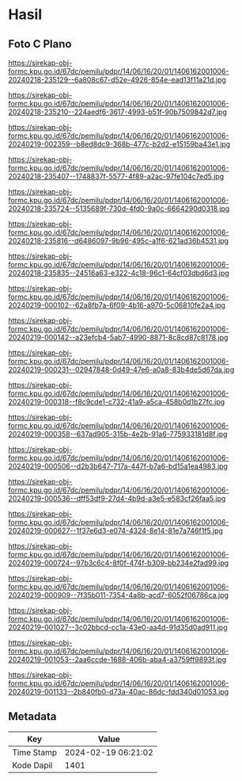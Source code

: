 # Hasil

## Foto C Plano

https://sirekap-obj-formc.kpu.go.id/67dc/pemilu/pdpr/14/06/16/20/01/1406162001006-20240218-235129--6a808c67-d52e-4926-854e-ead13f11a21d.jpg

https://sirekap-obj-formc.kpu.go.id/67dc/pemilu/pdpr/14/06/16/20/01/1406162001006-20240218-235210--224aedf6-3617-4993-b51f-90b7509842d7.jpg

https://sirekap-obj-formc.kpu.go.id/67dc/pemilu/pdpr/14/06/16/20/01/1406162001006-20240219-002359--b8ed8dc9-368b-477c-b2d2-e15159ba43e1.jpg

https://sirekap-obj-formc.kpu.go.id/67dc/pemilu/pdpr/14/06/16/20/01/1406162001006-20240218-235407--1748837f-5577-4f89-a2ac-97fe104c7ed5.jpg

https://sirekap-obj-formc.kpu.go.id/67dc/pemilu/pdpr/14/06/16/20/01/1406162001006-20240218-235724--5135689f-730d-4fd0-9a0c-6664290d0318.jpg

https://sirekap-obj-formc.kpu.go.id/67dc/pemilu/pdpr/14/06/16/20/01/1406162001006-20240218-235816--d6486097-9b96-495c-a1f6-621ad36b4531.jpg

https://sirekap-obj-formc.kpu.go.id/67dc/pemilu/pdpr/14/06/16/20/01/1406162001006-20240218-235835--24516a63-e322-4c18-96c1-64cf03dbd6d3.jpg

https://sirekap-obj-formc.kpu.go.id/67dc/pemilu/pdpr/14/06/16/20/01/1406162001006-20240219-000102--62a8fb7a-6f09-4b16-a970-5c06810fe2a4.jpg

https://sirekap-obj-formc.kpu.go.id/67dc/pemilu/pdpr/14/06/16/20/01/1406162001006-20240219-000142--a23efcb4-5ab7-4990-8871-8c8cd87c8178.jpg

https://sirekap-obj-formc.kpu.go.id/67dc/pemilu/pdpr/14/06/16/20/01/1406162001006-20240219-000231--02947848-0d49-47e6-a0a8-83b4de5d67da.jpg

https://sirekap-obj-formc.kpu.go.id/67dc/pemilu/pdpr/14/06/16/20/01/1406162001006-20240219-000318--f8c9cde1-c732-41a9-a5ca-458b0d1b27fc.jpg

https://sirekap-obj-formc.kpu.go.id/67dc/pemilu/pdpr/14/06/16/20/01/1406162001006-20240219-000358--637ad905-315b-4e2b-91a6-775933181d8f.jpg

https://sirekap-obj-formc.kpu.go.id/67dc/pemilu/pdpr/14/06/16/20/01/1406162001006-20240219-000506--d2b3b647-717a-447f-b7a6-bd15a1ea4983.jpg

https://sirekap-obj-formc.kpu.go.id/67dc/pemilu/pdpr/14/06/16/20/01/1406162001006-20240219-000536--dff53df9-27d4-4b9d-a3e5-e583cf26faa5.jpg

https://sirekap-obj-formc.kpu.go.id/67dc/pemilu/pdpr/14/06/16/20/01/1406162001006-20240219-000627--1f37e6d3-e074-4324-8e14-81e7a746f1f5.jpg

https://sirekap-obj-formc.kpu.go.id/67dc/pemilu/pdpr/14/06/16/20/01/1406162001006-20240219-000724--97b3c6c4-8f0f-474f-b309-bb234e2fad99.jpg

https://sirekap-obj-formc.kpu.go.id/67dc/pemilu/pdpr/14/06/16/20/01/1406162001006-20240219-000909--7f35b011-7354-4a8b-acd7-6052f06786ca.jpg

https://sirekap-obj-formc.kpu.go.id/67dc/pemilu/pdpr/14/06/16/20/01/1406162001006-20240219-001027--3c02bbcd-cc1a-43e0-aa4d-91d35d0ad911.jpg

https://sirekap-obj-formc.kpu.go.id/67dc/pemilu/pdpr/14/06/16/20/01/1406162001006-20240219-001053--2aa6ccde-1688-406b-aba4-a3759ff9893f.jpg

https://sirekap-obj-formc.kpu.go.id/67dc/pemilu/pdpr/14/06/16/20/01/1406162001006-20240219-001133--2b840fb0-d73a-40ac-86dc-fdd340d01053.jpg


## Metadata

| Key        | Value               |
| ---------- | ------------------- |
| Time Stamp | 2024-02-19 06:21:02 |
| Kode Dapil | 1401                |




